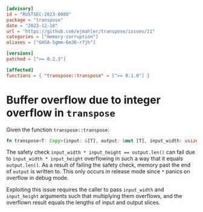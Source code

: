 ```toml
[advisory]
id = "RUSTSEC-2023-0080"
package = "transpose"
date = "2023-12-18"
url = "https://github.com/ejmahler/transpose/issues/11"
categories = ["memory-corruption"]
aliases = ["GHSA-5gmm-6m36-r7jh"]

[versions]
patched = [">= 0.2.3"]

[affected]
functions = { "transpose::transpose" = [">= 0.1.0"] }
```

# Buffer overflow due to integer overflow in `transpose`

Given the function `transpose::transpose`:
```rust
fn transpose<T: Copy>(input: &[T], output: &mut [T], input_width: usize, input_height: usize)
```

The safety check `input_width * input_height == output.len()` can fail due to `input_width * input_height` overflowing in such a way that it equals `output.len()`.
As a result of failing the safety check, memory past the end of `output` is written to. This only occurs in release mode since `*` panics on overflow in debug mode.

Exploiting this issue requires the caller to pass `input_width` and `input_height` arguments such that multiplying them overflows, and the overflown result equals the lengths of input and output slices.
